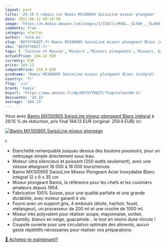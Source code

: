 ```yaml
---
layout: post
title: '29.15 % rabais sur Bamix MX100905 SwissLine mixeur plongean'
date: 2021-08-12 00:16:09
image: 'https://m.media-amazon.com/images/I/31bClcvMVAL._SL500_._SL400_.jpg'
comments: true
category: ofertas
author: 'tole.es'
slug: 'B075YYK8ZT-fr Bamix MX100905 SwissLine mixeur plongeant Blanc intégral'
sku: 'B075YYK8ZT-fr'
tags: [ 'Cuisine et Maison','Mixeurs','Mixeurs plongeants','Mixeurs, batteurs et robots multifonctions','Petit électroménager','bamix', ]
actualPrice: 184.13 EUR
currency: EUR
price: 184.13
comparePrice: 259.9 EUR
prodname: 'Bamix MX100905 SwissLine mixeur plongeant Blanc intégral'
country: 'fr'
flag: '🇫🇷'
brand: 'bamix'
buyurl: 'https://www.amazon.fr/dp/B075YYK8ZT/?tag=tolees0d-21'
descuento: '29.15'
average: '184.13'
---
```


Vous avez [Bamix MX100905 SwissLine mixeur plongeant Blanc intégral](https://www.amazon.fr/dp/B075YYK8ZT/?tag=tolees0d-21)  à  29.15 % de réduction, prix final  184.13 EUR (original: 259.9 EUR) ici:

[![Bamix MX100905 SwissLine mixeur plongean](https://m.media-amazon.com/images/I/31bClcvMVAL._SL500_._SL400_.jpg)](https://www.amazon.fr/dp/B075YYK8ZT/?tag=tolees0d-21)

ℹ️:

- Etanchéité remarquable jusquau dessus des boutons poussoirs, pour un nettoyage simple directement sous leau.
- Moteur ultra silencieux et puissant (200 watts seulement), avec une vitesse atteignant 16 000 à 18 000 tours/minute.
- Bamix MX100905 SwissLine Mixeur Plongeant Acier Inoxydable Blanc intégral 12 x 6 x 35 cm
- Mixeur plongeant Bamix, la référence pour les chefs et les cuisiniers amateurs depuis 1954.
- Fabrication 100% Suisse, pour une qualité parfaite et une grande durabilité, avec moteur garanti à vie.
- Fourni avec un support gris, 4 embouts (étoile, hachoir, fouet, mélangeur), un processeur de 200 ml et une cruche de 1000 ml.
- Mixeur très polyvalent pour réaliser soupe, mayonnaise, sorbet, chantilly, blancs en neige, guacamole... le tout en moins dune minute !
- Coupole ouverte pour une circulation optimale des aliments, aucun geste répétitifs nécessaires pour réaliser vos préparations.

[🛒 Achetez-le maintenant!!](https://www.amazon.fr/dp/B075YYK8ZT/?tag=tolees0d-21)
